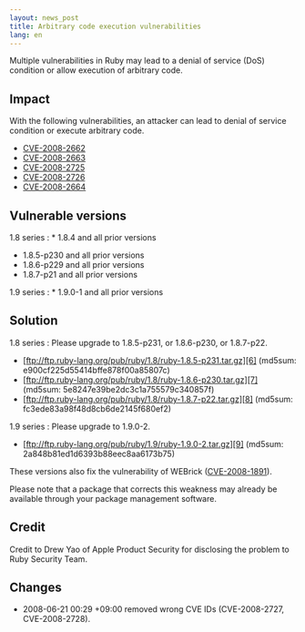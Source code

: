 ```yaml
---
layout: news_post
title: Arbitrary code execution vulnerabilities
lang: en
---
```


Multiple vulnerabilities in Ruby may lead to a denial of service (DoS)
condition or allow execution of arbitrary code.

## Impact

With the following vulnerabilities, an attacker can lead to denial of
service condition or execute arbitrary code.

* [CVE-2008-2662][1]
* [CVE-2008-2663][2]
* [CVE-2008-2725][3]
* [CVE-2008-2726][4]
* [CVE-2008-2664][5]

## Vulnerable versions

1.8 series
: * 1\.8.4 and all prior versions
  * 1\.8.5-p230 and all prior versions
  * 1\.8.6-p229 and all prior versions
  * 1\.8.7-p21 and all prior versions

1.9 series
: * 1\.9.0-1 and all prior versions

## Solution

1.8 series
: Please upgrade to 1.8.5-p231, or 1.8.6-p230, or 1.8.7-p22.
  * [ftp://ftp.ruby-lang.org/pub/ruby/1.8/ruby-1.8.5-p231.tar.gz][6]
    (md5sum: e900cf225d55414bffe878f00a85807c)
  * [ftp://ftp.ruby-lang.org/pub/ruby/1.8/ruby-1.8.6-p230.tar.gz][7]
    (md5sum: 5e8247e39be2dc3c1a755579c340857f)
  * [ftp://ftp.ruby-lang.org/pub/ruby/1.8/ruby-1.8.7-p22.tar.gz][8]
    (md5sum: fc3ede83a98f48d8cb6de2145f680ef2)

1.9 series
: Please upgrade to 1.9.0-2.
  * [ftp://ftp.ruby-lang.org/pub/ruby/1.9/ruby-1.9.0-2.tar.gz][9]
    (md5sum: 2a848b81ed1d6393b88eec8aa6173b75)

These versions also fix the vulnerability of WEBrick ([CVE-2008-1891][10]).

Please note that a package that corrects this weakness may already be
available through your package management software.

## Credit

Credit to Drew Yao of Apple Product Security for disclosing the problem
to Ruby Security Team.

## Changes

* 2008-06-21 00:29 +09:00 removed wrong CVE IDs (CVE-2008-2727,
  CVE-2008-2728).

[1]: http://cve.mitre.org/cgi-bin/cvename.cgi?name=CVE-2008-2662 
[2]: http://cve.mitre.org/cgi-bin/cvename.cgi?name=CVE-2008-2663 
[3]: http://cve.mitre.org/cgi-bin/cvename.cgi?name=CVE-2008-2725 
[4]: http://cve.mitre.org/cgi-bin/cvename.cgi?name=CVE-2008-2726 
[5]: http://cve.mitre.org/cgi-bin/cvename.cgi?name=CVE-2008-2664 
[6]: ftp://ftp.ruby-lang.org/pub/ruby/1.8/ruby-1.8.5-p231.tar.gz 
[7]: ftp://ftp.ruby-lang.org/pub/ruby/1.8/ruby-1.8.6-p230.tar.gz 
[8]: ftp://ftp.ruby-lang.org/pub/ruby/1.8/ruby-1.8.7-p22.tar.gz 
[9]: ftp://ftp.ruby-lang.org/pub/ruby/1.9/ruby-1.9.0-2.tar.gz 
[10]: http://cve.mitre.org/cgi-bin/cvename.cgi?name=CVE-2008-1891 

